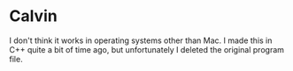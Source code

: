 # Calvin

I don't think it works in operating systems other than Mac.
I made this in C++ quite a bit of time ago, but unfortunately I deleted the original program file.
